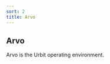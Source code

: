 ```yaml
---
sort: 2
title: Arvo
---
```


## Arvo

Arvo is the Urbit operating environment.

<list src="."></list>
